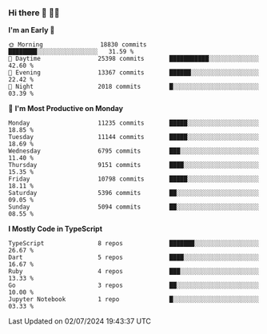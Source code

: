 ### Hi there 👋 🧑‍💻



<!--START_SECTION:waka-->
**I'm an Early 🐤** 

```text
🌞 Morning                18830 commits       ████████░░░░░░░░░░░░░░░░░   31.59 % 
🌆 Daytime                25398 commits       ███████████░░░░░░░░░░░░░░   42.60 % 
🌃 Evening                13367 commits       ██████░░░░░░░░░░░░░░░░░░░   22.42 % 
🌙 Night                  2018 commits        █░░░░░░░░░░░░░░░░░░░░░░░░   03.39 % 
```
📅 **I'm Most Productive on Monday** 

```text
Monday                   11235 commits       █████░░░░░░░░░░░░░░░░░░░░   18.85 % 
Tuesday                  11144 commits       █████░░░░░░░░░░░░░░░░░░░░   18.69 % 
Wednesday                6795 commits        ███░░░░░░░░░░░░░░░░░░░░░░   11.40 % 
Thursday                 9151 commits        ████░░░░░░░░░░░░░░░░░░░░░   15.35 % 
Friday                   10798 commits       █████░░░░░░░░░░░░░░░░░░░░   18.11 % 
Saturday                 5396 commits        ██░░░░░░░░░░░░░░░░░░░░░░░   09.05 % 
Sunday                   5094 commits        ██░░░░░░░░░░░░░░░░░░░░░░░   08.55 % 
```


**I Mostly Code in TypeScript** 

```text
TypeScript               8 repos             ███████░░░░░░░░░░░░░░░░░░   26.67 % 
Dart                     5 repos             ████░░░░░░░░░░░░░░░░░░░░░   16.67 % 
Ruby                     4 repos             ███░░░░░░░░░░░░░░░░░░░░░░   13.33 % 
Go                       3 repos             ██░░░░░░░░░░░░░░░░░░░░░░░   10.00 % 
Jupyter Notebook         1 repo              █░░░░░░░░░░░░░░░░░░░░░░░░   03.33 % 
```




 Last Updated on 02/07/2024 19:43:37 UTC
<!--END_SECTION:waka-->


